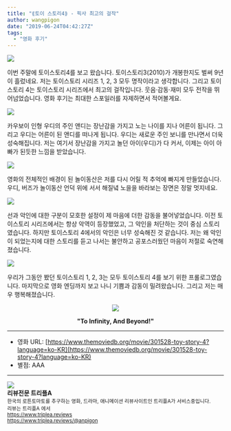 ```yaml
---
title: "⟪토이 스토리4⟫ - 픽사 최고의 걸작"
author: wangpigon
date: "2019-06-24T04:42:27Z"
tags:
  - "영화 후기"
---
```

![](https://cdn.steemitimages.com/DQmfKxinbMmXvfRNq2fnf4TTxygTDM9MFjRAvA36nE8PjSr/％E1％84％89％E1％85％B3％E1％84％8F％E1％85％B3％E1％84％85％E1％85％B5％E1％86％AB％E1％84％89％E1％85％A3％E1％86％BA％202019-06-24％20％E1％84％8B％E1％85％A9％E1％84％92％E1％85％AE％2012.46.43.png)



이번 주말에 토이스토리4를 보고 왔습니다. 토이스토리3(2010)가 개봉한지도 벌써 9년이 흘렀네요. 저는 토이스토리 시리즈 1, 2, 3 모두 명작이라고 생각합니다. 그리고 토이스토리 4는 토이스토리 시리즈에서 최고의 걸작입니다. 웃음·감동·재미 모두 전작을 뛰어넘었습니다. 영화 후기는 최대한 스포일러를 자제하면서 적어볼게요.

![](https://steemitimages.com/533x0/https://movie-phinf.pstatic.net/20190530_194/1559178997035osfyh_JPEG/movie_image.jpg?type=m665_443_2)

카우보이 인형 우디의 주인 앤디는 장난감을 가지고 노는 나이를 지나 어른이 됩니다. 그리고 우디는 어른이 된 앤디를 떠나게 됩니다. 우디는 새로운 주인 보니를 만나면서 더욱 성숙해집니다. 저는 여기서 장난감을 가지고 놀던 아이(우디)가 다 커서, 이제는 아이 아빠가 된듯한 느낌을 받았습니다.

![](https://steemitimages.com/0x0/https://image.tmdb.org/t/p/w533_and_h300_bestv2/p3lkc1fDBeX9ZiIQVwRtOnXYENL.jpg)

영화의 전체적인 배경이 된 놀이동산은 저를 다시 어릴 적 추억에 빠지게 만들었습니다. 우디, 버즈가 놀이동산 언덕 위에 서서 해질녘 노을을 바라보는 장면은 정말 멋지네요.

![](https://steemitimages.com/533x0/https://steemitimages.com/533x0/https://movie-phinf.pstatic.net/20190530_196/1559178999065oOQi2_JPEG/movie_image.jpg?type=m665_443_2)

선과 악인에 대한 구분이 모호한 설정이 제 마음에 더한 감동을 불어넣었습니다. 이전 토이스토리 시리즈에서는 항상 악역이 등장했었고, 그 악인을 처단하는 것이 중심 스토리였습니다. 하지만 토이스토리 4에서의 악인은 너무 성숙해진 것 같습니다. 저는 왜 악인이 되었는지에 대한 스토리를 듣고 나서는 불안하고 공포스러웠던 마음이 저절로 숙연해졌습니다.

![](https://steemitimages.com/533x0/https://movie-phinf.pstatic.net/20190618_67/15608205432138NKFS_JPEG/movie_image.jpg?type=m665_443_2)

우리가 그동안 봤던 토이스토리 1, 2, 3는 모두 토이스토리 4를 보기 위한 프롤로그였습니다. 마지막으로 영화 엔딩까지 보고 나니 기쁨과 감동이 밀려왔습니다. 그리고 저는 매우 행복해졌습니다.

<center>

![](https://steemitimages.com/533x0/https://movie-phinf.pstatic.net/20190618_129/1560820542557ntJrS_JPEG/movie_image.jpg?type=m665_443_2)

**"To Infinity, And Beyond!"**</center>

---

- 영화 URL: [https://www.themoviedb.org/movie/301528-toy-story-4?language=ko-KR](https://www.themoviedb.org/movie/301528-toy-story-4?language=ko-KR)
- 별점:  AAA

<hr><div class="pull-left"><img src='https://cdn.steemitimages.com/300x0/https://cdn.steemitimages.com/DQmRUA4nEVgikokJ63CPw6ZgKLL48dvoUtYTvFvYnuMwBpt/image.png' style="margin-right: 10px"/></div><b>리뷰전문 트리플A</b><br><sub>한국의 로튼토마토를 추구하는 영화, 드라마, 애니메이션 리뷰사이트인 트리플A가 서비스중입니다.<br>리뷰는 트리플A 에서<br><a href='https://www.triplea.reviews'>https://www.triplea.reviews</a><br><a href='https://www.triplea.reviews/@anpigon'>https://www.triplea.reviews/@anpigon</a></sub><br>